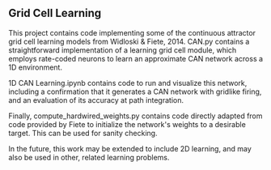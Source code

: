 ## Grid Cell Learning
This project contains code implementing some of the continuous attractor
grid cell learning models from Widloski & Fiete, 2014.  CAN.py contains a
straightforward implementation of a learning grid cell module, which employs
rate-coded neurons to learn an approximate CAN network across a 1D environment.

1D CAN Learning.ipynb contains code to run and visualize this network, including
a confirmation that it generates a CAN network with gridlike firing, and an
evaluation of its accuracy at path integration.

Finally, compute_hardwired_weights.py contains code directly adapted from
code provided by Fiete to initialize the network's weights to a desirable
target.  This can be used for sanity checking.

In the future, this work may be extended to include 2D learning, and may also
be used in other, related learning problems.
